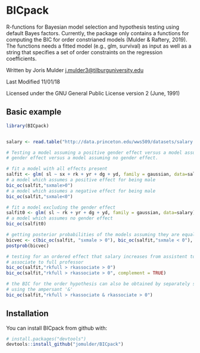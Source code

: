 # BICpack

R-functions for Bayesian model selection and hypothesis testing using default Bayes factors. Currently, the package only contains a functions for computing the BIC for order constrianed models (Mulder & Raftery, 2019). The functions needs a fitted model (e.g., glm, survival) as input as well as a string that specifies a set of order constraints on the regression coefficients.

Written by Joris Mulder <j.mulder3@tilburguniversity.edu>

Last Modified 11/01/18

Licensed under the GNU General Public License version 2 (June, 1991)

Basic example
-------------

``` r
library(BICpack)


salary <- read.table("http://data.princeton.edu/wws509/datasets/salary.dat", header=TRUE)

# Testing a model assuming a positive gender effect versus a model assuming a negative
# gender effect versus a model assuming no gender effect.

# fit a model with all effects present
salfit <- glm( sl ~ sx + rk + yr + dg + yd, family = gaussian, data=salary)
# a model which assumes a positive effect for being male
bic_oc(salfit,"sxmale>0")
# a model which assumes a negative effect for being male
bic_oc(salfit,"sxmale<0")

# fit a model excluding the gender effect
salfit0 <- glm( sl ~ rk + yr + dg + yd, family = gaussian, data=salary)
# a model which assumes no gender effect
bic_oc(salfit0)

# getting posterior probabilities of the models assuming they are equally likely a priori
bicvec <- c(bic_oc(salfit, "sxmale > 0"), bic_oc(salfit,"sxmale < 0"), bic_oc(salfit0))
postprob(bicvec)

# testing for an ordered effect that salary increases from assistent to associate, and from
# associate to full professor
bic_oc(salfit,"rkfull > rkassociate > 0")
bic_oc(salfit,"rkfull > rkassociate > 0", complement = TRUE)

# the BIC for the order hypothesis can also be obtained by separately specifying the constraints
# using the ampersant '&'
bic_oc(salfit,"rkfull > rkassociate & rkassociate > 0")
```

Installation
------------

You can install BICpack from github with:

``` r
# install.packages("devtools")
devtools::install_github("jomulder/BICpack")
